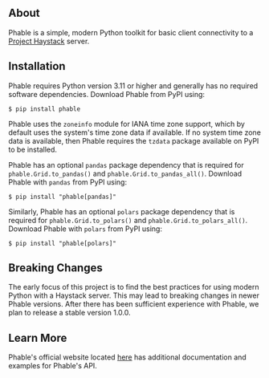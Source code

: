 About
-----
Phable is a simple, modern Python toolkit for basic client connectivity to a [Project Haystack](https://project-haystack.org/) server.

Installation
------------
Phable requires Python version 3.11 or higher and generally has no required software dependencies.  Download Phable from PyPI using:

```console
$ pip install phable
```

Phable uses the `zoneinfo` module for IANA time zone support, which by default uses the system's time zone data if available.  If no system time zone data is available, then Phable requires the `tzdata` package available on PyPI to be installed.

Phable has an optional `pandas` package dependency that is required for `phable.Grid.to_pandas()` and `phable.Grid.to_pandas_all()`.  Download Phable with `pandas` from PyPI using:

```console
$ pip install "phable[pandas]"
```

Similarly, Phable has an optional `polars` package dependency that is required for `phable.Grid.to_polars()` and `phable.Grid.to_polars_all()`.  Download Phable with `polars` from PyPI using:

```console
$ pip install "phable[polars]"
```

Breaking Changes
----------------
The early focus of this project is to find the best practices for using modern Python with a Haystack server.  This may lead to breaking changes in newer Phable versions.  After there has been sufficient experience with Phable, we plan to release a stable version 1.0.0.

Learn More
----------
Phable's official website located [here](https://phable.dev/) has additional documentation and examples for Phable's API.